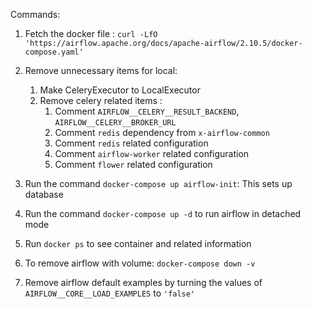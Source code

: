 Commands:
1. Fetch the docker file : ```curl -LfO 'https://airflow.apache.org/docs/apache-airflow/2.10.5/docker-compose.yaml'```
2. Remove unnecessary items for local:
    1. Make CeleryExecutor to LocalExecutor
    2. Remove celery related items : 
        1. Comment ```AIRFLOW__CELERY__RESULT_BACKEND```, ```AIRFLOW__CELERY__BROKER_URL```
        2. Comment ```redis``` dependency from ```x-airflow-common``` 
        3. Comment ```redis``` related configuration
        4. Comment ```airflow-worker``` related configuration
        5. Comment ```flower``` related configuration

3. Run the command ```docker-compose up airflow-init```: This sets up database 
4. Run the command ```docker-compose up -d``` to run airflow in detached mode
5. Run ```docker ps``` to see container and related information
6. To remove airflow with volume: ```docker-compose down -v```
7. Remove airflow default examples by turning the values of ```AIRFLOW__CORE__LOAD_EXAMPLES``` to ```'false'```